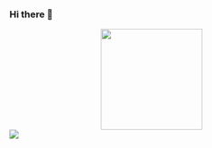 ### Hi there 👋
<div align="center">
  <a href="https://github.com/hugoszd">
  <img height="180em" src="https://github-readme-stats.vercel.app/api/top-langs/?username=hugoszd&layout=compact&langs_count=7&theme=dracula"/>
</div>

<div>
<img src="https://cdn.jsdelivr.net/gh/devicons/devicon/icons/java/java-original-wordmark.svg" /> <div>
          

